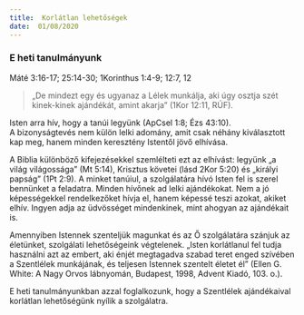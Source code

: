 ```yaml
---
title:  Korlátlan lehetőségek
date:  01/08/2020
---
```


### E heti tanulmányunk
Máté 3:16-17; 25:14-30; 1Korinthus 1:4-9; 12:7, 12

> <p></p>
> „De mindezt egy és ugyanaz a Lélek munkálja, aki úgy osztja szét kinek-kinek ajándékát, amint akarja” (1Kor 12:11, RÚF).

Isten arra hív, hogy a tanúi legyünk (ApCsel 1:8; Ézs 43:10). A bizonyságtevés nem külön lelki adomány, amit csak néhány kiválasztott kap meg, hanem minden keresztény Istentől jövő elhívása.

A Biblia különböző kifejezésekkel szemlélteti ezt az elhívást: legyünk „a világ világossága” (Mt 5:14), Krisztus követei (lásd 2Kor 5:20) és „királyi papság” (1Pt 2:9). A minket tanúiul, a szolgálatára hívó Isten fel is szerel bennünket a feladatra. Minden hívőnek ad lelki ajándékokat. Nem a jó képességekkel rendelkezőket hívja el, hanem képessé teszi azokat, akiket elhív. Ingyen adja az üdvösséget mindenkinek, mint ahogyan az ajándékait is. 

Amennyiben Istennek szenteljük magunkat és az Ő szolgálatára szánjuk az életünket, szolgálati lehetőségeink végtelenek. „Isten korlátlanul fel tudja használni azt az embert, aki énjét megtagadva szabad teret enged szívében a Szentlélek munkájának, és teljesen Istennek szentelt életet él” (Ellen G. White: A Nagy Orvos lábnyomán, Budapest, 1998, Advent Kiadó, 103. o.).

E heti tanulmányunkban azzal foglalkozunk, hogy a Szentlélek ajándékaival korlátlan lehetőségünk nyílik a szolgálatra.
